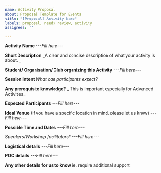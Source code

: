 ```yaml
---
name: Activity Proposal
about: Proposal Template for Events
title: "[Proposal] Activity Name"
labels: proposal, needs review, activity
assignees: ''

---
```


**Activity Name**
_---Fill here---_

**Short Description**
_A clear and concise description of what your activity is about. _

**Student/ Organisation/ Club organizing this Activity**
_---Fill here---_

**Session intent**
_What can participants expect?_

**Any prerequisite knowledge?**
_ This is important especially for Advanced Activities_

**Expected Participants**
_---Fill here---_

**Ideal Venue** (If you have a specific location in mind, please let us know)
_---Fill here---_

**Possible Time and Dates** 
_---Fill here---_

*Speakers/Workshop facilitators**
_---Fill here---_

**Logistical details**
_---Fill here---_

**POC details**
_---Fill here---_

**Any other details for us to know**
ie. require additional support
